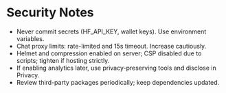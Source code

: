 # Security Notes

- Never commit secrets (HF_API_KEY, wallet keys). Use environment variables.
- Chat proxy limits: rate-limited and 15s timeout. Increase cautiously.
- Helmet and compression enabled on server; CSP disabled due to scripts; tighten if hosting strictly.
- If enabling analytics later, use privacy-preserving tools and disclose in Privacy.
- Review third-party packages periodically; keep dependencies updated.